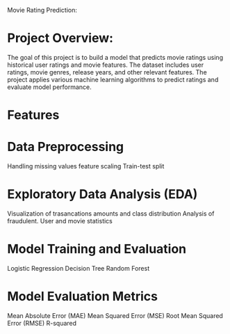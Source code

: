 Movie Rating Prediction:
# Project Overview:
The goal of this project is to build a model that predicts movie ratings using historical user ratings and movie features. The dataset includes user ratings, movie genres, release years, and other relevant features. The project applies various machine learning algorithms to predict ratings and evaluate model performance.

# Features

# Data Preprocessing
Handling missing values
feature scaling
Train-test split

# Exploratory Data Analysis (EDA)
Visualization of trasancations amounts and class distribution
Analysis of fraudulent.
User and movie statistics

# Model Training and Evaluation
Logistic  Regression
Decision Tree 
Random Forest 

# Model Evaluation Metrics
Mean Absolute Error (MAE)
Mean Squared Error (MSE)
Root Mean Squared Error (RMSE)
R-squared

